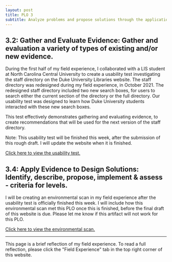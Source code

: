 ```yaml
---
layout: post
title: PLO 3
subtitle: Analyze problems and propose solutions through the application of evidence [Evidence Based Practice]
---
```


## 3.2: Gather and Evaluate Evidence: Gather and evaluation a variety of types of existing and/or new evidence.

During the first half of my field experience, I collaborated with a LIS student at North Carolina Central University to create a usability test investigating the staff directory on the Duke University Libraries website. The staff directory was redesigned during my field experience, in October 2021. The redesigned staff directory included two new search boxes, for users to search either the current section of the directory or the full directory. Our usability test was designed to learn how Duke University students interacted with these new search boxes.

This test effectively demonstrates gathering and evaluating evidence, to create recommendations that will be used for the next version of the staff directory.

Note: This usability test will be finished this week, after the submission of this rough draft. I will update the website when it is finished.

[Click here to view the usability test.]({{dunefskychadwick.github.io}}/assets/pdfs/gatherandevaluateevidence.pdf)  

## 3.4: Apply Evidence to Design Solutions: Identify, describe, propose, implement & assess - criteria for levels.

I will be creating an environmental scan in my field experience after the usability test is officially finished this week. I will include how this environmental scan met this PLO once this is finished, before the final draft of this website is due. Please let me know if this artifact will not work for this PLO.  

[Click here to view the environmental scan.]({{dunefskychadwick.github.io}}/assets/pdfs/applyevidence.pdf)  

-----------------------------------------------------

This page is a brief reflection of my field experience. To read a full reflection, please click the "Field Experience" tab in the top right corner of this website.
